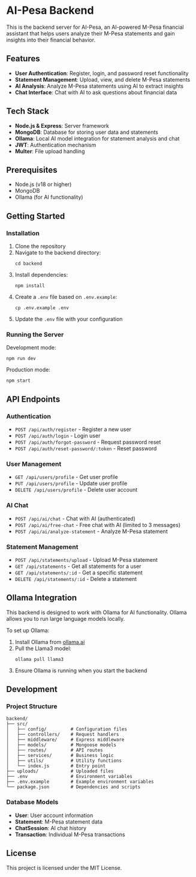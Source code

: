 # AI-Pesa Backend

This is the backend server for AI-Pesa, an AI-powered M-Pesa financial assistant that helps users analyze their M-Pesa statements and gain insights into their financial behavior.

## Features

- **User Authentication**: Register, login, and password reset functionality
- **Statement Management**: Upload, view, and delete M-Pesa statements
- **AI Analysis**: Analyze M-Pesa statements using AI to extract insights
- **Chat Interface**: Chat with AI to ask questions about financial data

## Tech Stack

- **Node.js & Express**: Server framework
- **MongoDB**: Database for storing user data and statements
- **Ollama**: Local AI model integration for statement analysis and chat
- **JWT**: Authentication mechanism
- **Multer**: File upload handling

## Prerequisites

- Node.js (v18 or higher)
- MongoDB
- Ollama (for AI functionality)

## Getting Started

### Installation

1. Clone the repository
2. Navigate to the backend directory:
   ```
   cd backend
   ```
3. Install dependencies:
   ```
   npm install
   ```
4. Create a `.env` file based on `.env.example`:
   ```
   cp .env.example .env
   ```
5. Update the `.env` file with your configuration

### Running the Server

Development mode:
```
npm run dev
```

Production mode:
```
npm start
```

## API Endpoints

### Authentication

- `POST /api/auth/register` - Register a new user
- `POST /api/auth/login` - Login user
- `POST /api/auth/forgot-password` - Request password reset
- `POST /api/auth/reset-password/:token` - Reset password

### User Management

- `GET /api/users/profile` - Get user profile
- `PUT /api/users/profile` - Update user profile
- `DELETE /api/users/profile` - Delete user account

### AI Chat

- `POST /api/ai/chat` - Chat with AI (authenticated)
- `POST /api/ai/free-chat` - Free chat with AI (limited to 3 messages)
- `POST /api/ai/analyze-statement` - Analyze M-Pesa statement

### Statement Management

- `POST /api/statements/upload` - Upload M-Pesa statement
- `GET /api/statements` - Get all statements for a user
- `GET /api/statements/:id` - Get a specific statement
- `DELETE /api/statements/:id` - Delete a statement

## Ollama Integration

This backend is designed to work with Ollama for AI functionality. Ollama allows you to run large language models locally.

To set up Ollama:

1. Install Ollama from [ollama.ai](https://ollama.ai)
2. Pull the Llama3 model:
   ```
   ollama pull llama3
   ```
3. Ensure Ollama is running when you start the backend

## Development

### Project Structure

```
backend/
├── src/
│   ├── config/         # Configuration files
│   ├── controllers/    # Request handlers
│   ├── middleware/     # Express middleware
│   ├── models/         # Mongoose models
│   ├── routes/         # API routes
│   ├── services/       # Business logic
│   ├── utils/          # Utility functions
│   └── index.js        # Entry point
├── uploads/            # Uploaded files
├── .env                # Environment variables
├── .env.example        # Example environment variables
└── package.json        # Dependencies and scripts
```

### Database Models

- **User**: User account information
- **Statement**: M-Pesa statement data
- **ChatSession**: AI chat history
- **Transaction**: Individual M-Pesa transactions

## License

This project is licensed under the MIT License.